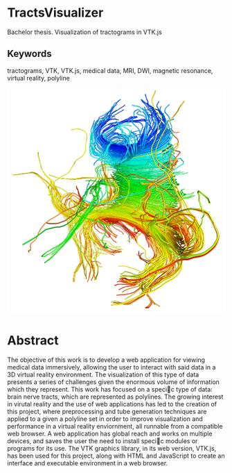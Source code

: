 # TractsVisualizer
Bachelor thesis. Visualization of tractograms in VTK.js

## Keywords
tractograms, VTK, VTK.js, medical data, MRI, DWI, magnetic resonance, virtual reality, polyline

![Cover](https://raw.githubusercontent.com/FedericoGarciaGarcia/TractsVisualizer/master/images/corpuscallosum.png)

# Abstract
The objective of this work is to develop a web application for viewing medical data immersively, allowing the user to interact with said data in a 3D virtual reality environment. The visualization of this type of data presents a series of challenges given the enormous volume of information which they represent. This work has focused on a specic type of data: brain nerve tracts, which are represented as polylines. The growing interest in virutal reality and the use of web applications has led to the creation of this project, where preprocessing and tube generation techniques are applied to a given a polyline set in order to improve visualization and performance in a virtual reality enviornment, all runnable from a compatible web browser. A web application has global reach and works on multiple devices, and saves the user the need to install specic modules or programs for its use. The VTK graphics library, in its web version, VTK.js, has been used for this project, along with HTML and JavaScript to create an interface and executable environment in a web browser.

